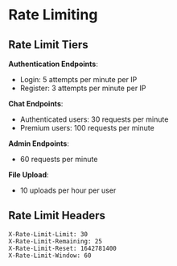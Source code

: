 # Rate Limiting

## Rate Limit Tiers

**Authentication Endpoints**:
- Login: 5 attempts per minute per IP
- Register: 3 attempts per minute per IP

**Chat Endpoints**: 
- Authenticated users: 30 requests per minute
- Premium users: 100 requests per minute

**Admin Endpoints**:
- 60 requests per minute

**File Upload**:
- 10 uploads per hour per user

## Rate Limit Headers
```http
X-Rate-Limit-Limit: 30
X-Rate-Limit-Remaining: 25
X-Rate-Limit-Reset: 1642781400
X-Rate-Limit-Window: 60
```
